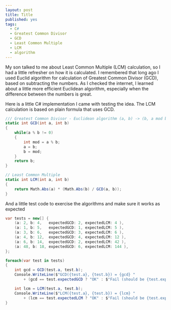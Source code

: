 ```yaml
---
layout: post
title: Title
published: yes
tags:
  - C#
  - Greatest Common Divisor
  - GCD
  - Least Common Multiple
  - LCM
  - algorithm
---
```

My son talked to me about Least Common Multiple (LCM) calculation, so I had a little refresher on how it is calculated. I remembered that long ago I used Euclid algorithm for calculation of Greatest Common Divisor (GCD), based on subtracting the numbers. As I checked the internet, I learned about a little more efficient Euclidean algorithm, especially when the difference between the numbers is great.

Here is a little C# implementation I came with testing the idea. The LCM calculation is based on plain formula that uses GCD.

```c#
/// Greatest Common Divisor - Euclidean algorithm (a, b) -> (b, a mod b)
static int GCD(int a, int b)
{
    while(a % b != 0)
    {
        int mod = a % b;
        a = b;
        b = mod;
    }
    return b;
}

// Least Common Multiple
static int LCM(int a, int b)
{
    return Math.Abs(a) * (Math.Abs(b) / GCD(a, b));
}
```

And a little test code to exercise the algorithms and make sure it works as expected

```c#
var tests = new[] {
    (a: 2, b: 4,   expectedGCD: 2, expectedLCM: 4 ),
    (a: 1, b: 5,   expectedGCD: 1, expectedLCM: 5 ),
    (a: 3, b: 6,   expectedGCD: 3, expectedLCM: 6 ),
    (a: 4, b: 12,  expectedGCD: 4, expectedLCM: 12 ),
    (a: 6, b: 14,  expectedGCD: 2, expectedLCM: 42 ),
    (a: 48, b: 18, expectedGCD: 6, expectedLCM: 144 ),
};

foreach(var test in tests)
{
    int gcd = GCD(test.a, test.b);
    Console.WriteLine($"GCD({test.a}, {test.b}) = {gcd} " 
        + (gcd == test.expectedGCD ? "OK" : $"Fail (should be {test.expectedGCD})"));

    int lcm = LCM(test.a, test.b);
    Console.WriteLine($"LCM({test.a}, {test.b}) = {lcm} " 
        + (lcm == test.expectedLCM ? "OK" : $"Fail (should be {test.expectedLCM})"));
}
```
